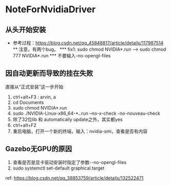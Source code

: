 # NoteForNvidiaDriver
## 从头开始安装
* 参考过程：https://blog.csdn.net/qq_45848817/article/details/117987514
** 注意，有两个bug。
  *** fix1: sudo chmod NVIDIA*.run --> sudo chmod 777 NVIDIA*.run
  *** 不要输入-no-opengl-files

## 因自动更新而导致的挂在失败
直接从“正式安装”这一步开始
1. ctrl+alt+F3 : arvin, a
2. cd Documents
3. sudo chmod NVIDIA*.run
4. sudo ./NVIDIA-Linux-x86_64-***.**.run –no-x-check -no-nouveau-check
5. 除了32位lib 和 automatically update之外，其实都yes
6. ctrl+alt+F2
7. 重启电脑，打开一个新的终端，输入：nvidia-smi，查看是否有内容



## Gazebo无GPU的原因
1. 查看是否是显卡驱动安装时指定了参数--no-opengl-files
2. sudo systemctl set-default graphical.target

ref: https://blog.csdn.net/qq_38853759/article/details/132522471

